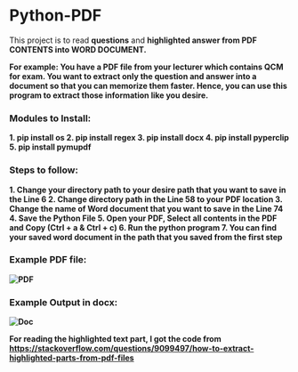 # Python-PDF

This project is to read <b>questions</b> and <b>highlighted answer<b> from PDF CONTENTS into WORD DOCUMENT.

<b>For example:</b> You have a PDF file from your lecturer which contains QCM for exam. You want to extract only the question and answer into a document so that you can memorize them faster. Hence, you can use this program to extract those information like you desire.

<h3>Modules to Install:</h3>
1. pip install os
2. pip install regex
3. pip install docx
4. pip install pyperclip
5. pip install pymupdf

<h3>Steps to follow: </h3>
1. Change your directory path to your desire path that you want to save in the Line 6
2. Change directory path in the Line 58 to your PDF location
3. Change the name of Word document that you want to save in the Line 74
4. Save the Python File
5. Open your PDF, Select all contents in the PDF and Copy (Ctrl + a & Ctrl + c)
6. Run the python program
7. You can find your saved word document in the path that you saved from the first step

<h3>Example PDF file:</h3>

![PDF](https://user-images.githubusercontent.com/34526877/117576987-17b1fb80-b112-11eb-8757-62e68c5a578f.PNG)

<h3>Example Output in docx:</h3> 

![Doc](https://user-images.githubusercontent.com/34526877/117577026-4d56e480-b112-11eb-8ae8-cc425d06117b.PNG)

For reading the highlighted text part, I got the code from https://stackoverflow.com/questions/9099497/how-to-extract-highlighted-parts-from-pdf-files
